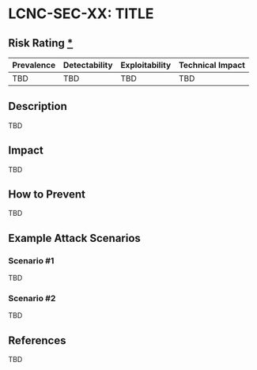 # LCNC-SEC-XX: TITLE

## Risk Rating [*](https://owasp.org/www-project-top-ten/2017/Note_About_Risks)

| Prevalence | Detectability | Exploitability | Technical Impact |
| --- | --- | --- | --- |
| TBD | TBD | TBD | TBD |

## Description

TBD

## Impact

TBD

## How to Prevent

TBD

## Example Attack Scenarios

### Scenario #1

TBD

### Scenario #2

TBD

## References

TBD